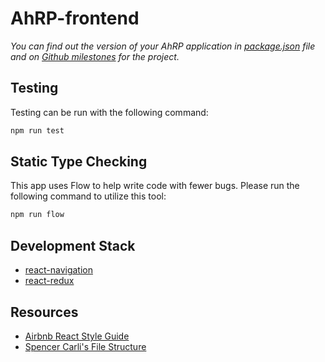 # AhRP-frontend

*You can find out the version of your AhRP application in [package.json](https://github.com/AhRP/AhRP-frontend) file and on [Github milestones](https://github.com/AhRP/ARP/milestones) for the project.*

## Testing

Testing can be run with the following command:
``` bash
npm run test
```

## Static Type Checking

This app uses Flow to help write code with fewer bugs. Please run the following command to utilize this tool:
``` bash
npm run flow
```

## Development Stack

- [react-navigation](https://github.com/react-community/react-navigation)
- [react-redux](https://github.com/reactjs/react-redux)

## Resources

- [Airbnb React Style Guide](https://github.com/airbnb/javascript)
- [Spencer Carli's File Structure](https://medium.com/the-react-native-log/organizing-a-react-native-project-9514dfadaa0)

